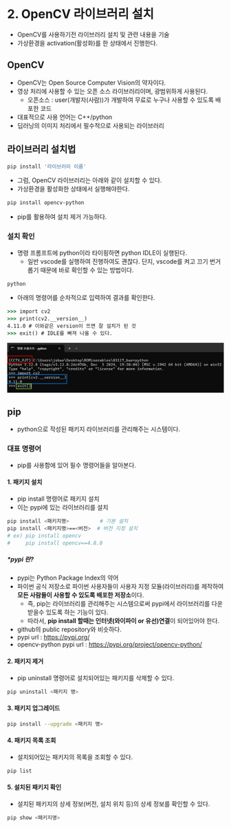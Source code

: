 # 2. OpenCV 라이브러리 설치
- OpenCV를 사용하기전 라이브러리 설치 및 관련 내용을 기술
- 가상환경을 activation(활성화)를 한 상태에서 진행한다.

## OpenCV
- OpenCV는 Open Source Computer Vision의 약자이다.
- 영상 처리에 사용할 수 있는 오픈 소스 라이브러리이며, 광범위하게 사용된다.
    - 오픈소스 : user(개발자(사람))가 개발하여 무료로 누구나 사용할 수 있도록 배포한 코드
- 대표적으로 사용 언어는 C++/python
- 딥러닝의 이미지 처리에서 필수적으로 사용되는 라이브러리


## 라이브러리 설치법
```bash
pip install '라이브러리 이름'
```
- 그럼, OpenCV 라이브러리는 아래와 같이 설치할 수 있다.
- 가상환경을 활성화한 상태에서 실행해야한다.
```bash
pip install opencv-python
```
- pip를 활용하여 설치 제거 가능하다.

### 설치 확인
- 명령 프롬프트에 python이라 타이핑하면 python IDLE이 실행된다.
    - 일반 vscode를 실행하여 진행하여도 괜찮다. 단지, vscode를 켜고 끄기 번거롭기 때문에 바로 확인할 수 있는 방법이다.

```cmd
python
```
- 아래의 명령어를 순차적으로 입력하여 결과를 확인한다.
```cmd
>>> import cv2
>>> print(cv2.__version__)
4.11.0 # 이와같은 version이 뜨면 잘 설치가 된 것
>>> exit() # IDLE를 빠져 나올 수 있다.
```
![alt text](img/image-6.png)


## pip
- python으로 작성된 패키지 라이브러리를 관리해주는 시스템이다.
### 대표 명령어
- pip를 사용함에 있어 필수 명령어들을 알아본다.
#### 1. 패키지 설치
- pip install 명령어로 패키지 설치
- 이는 pypi에 있는 라이브러리를 설치
```bash
pip install <패키지명>          # 기본 설치
pip install <패키지명>==<버전>  # 버전 지정 설치 
# ex) pip install opencv
#     pip install opencv==4.8.0 
```
##### *pypi 란?
- pypi는 Python Package Index의 약어
- 파이썬 공식 저장소로 파이썬 사용자들이 사용자 지정 모듈(라이브러리)를 제작하여 **모든 사람들이 사용할 수 있도록 배포한 저장소**이다.
    - 즉, pip는 라이브러리를 관리해주는 시스템으로써 pypi에서 라이브러리를 다운받을수 있도록 하는 기능이 있다.
    - 따라서, **pip install 할때는 인터넷(와이파이 or 유선)연결**이 되어있어야 한다.
- github의 public repository와 비슷하다.
- pypi url : https://pypi.org/
- opencv-python pypi url : https://pypi.org/project/opencv-python/

#### 2. 패키지 제거
- pip uninstall 명령어로 설치되어있는 패키지를 삭제할 수 있다.
```bash
pip uninstall <패키지 명>
```

#### 3. 패키지 업그레이드
```bash
pip install --upgrade <패키지 명>
```

#### 4. 패키지 목록 조회
- 설치되어있는 패키지의 목록을 조회할 수 있다.
```bash
pip list
```

#### 5. 설치된 패키지 확인
- 설치된 패키지의 상세 정보(버전, 설치 위치 등)의 상세 정보를 확인할 수 있다.
```bash
pip show <패키지명>
```